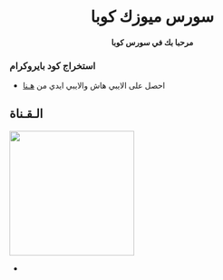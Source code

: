 <h1 align="center"><b> سورس ميوزك كوبا </b></h1>

<h4 align="center"> مرحبا بك في سورس كوبا</h4>

### استخراج كود بايروكرام  ##
- احصل على الايبي هاش والايبي ايدي من  [هـنا](https://my.telegram.org/)    


## الـقـناة ##

   <a href="https://t.me/ckuba"><img src="https://img.shields.io/badge/Source%20Dev%3F-here-inactive?&style=plastic?&logo=telegram" width=220px></a></p>

 - 
